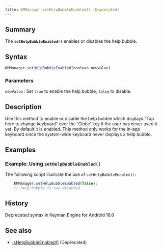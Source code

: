 ```yaml
---
title: KMManager.setHelpBubbleEnabled() (Deprecated)
---
```


## Summary

The **`setHelpBubbleEnabled()`** enables or disables the help bubble.

## Syntax

``` javascript
KMManager.setHelpBubbleEnabled(boolean newValue)
```

### Parameters

`newValue`
:   Set `true` to enable the help bubble, `false` to disable.

## Description

Use this method to enable or disable the help bubble which displays "Tap
here to change keyboard" over the 'Globe' key if the user has never used
it yet. By default it is enabled. This method only works for the in-app
keyboard since the system-wide keyboard never displays a help bubble.

## Examples

### Example: Using `setHelpBubbleEnabled()`

The following script illustrate the use of `setHelpBubbleEnabled()`:

``` javascript
    KMManager.setHelpBubbleEnabled(false);
    // Help bubble is now disabled
```

## History

Deprecated syntax in Keyman Engine for Android 16.0

## See also

-   [isHelpBubbleEnabled()](isHelpBubbleEnabled) (Deprecated)

